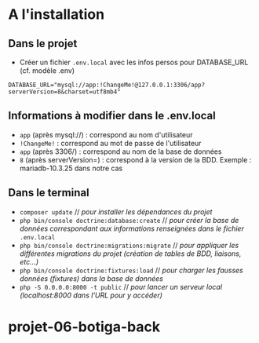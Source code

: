 # A l'installation

## Dans le projet

- Créer un fichier `.env.local` avec les infos persos pour DATABASE_URL (cf. modèle .env)

`DATABASE_URL="mysql://app:!ChangeMe!@127.0.0.1:3306/app?serverVersion=8&charset=utf8mb4"`

## Informations à modifier dans le .env.local
  - `app` (après mysql://) : correspond au nom d'utilisateur
  - `!ChangeMe!` : correspond au mot de passe de l'utilisateur
  - `app` (après 3306/) : correspond au nom de la base de données
  - `8` (après serverVersion=) : correspond à la version de la BDD. Exemple : mariadb-10.3.25 dans notre cas

## Dans le terminal

- `composer update` // *pour installer les dépendances du projet*
- `php bin/console doctrine:database:create` // *pour créer la base de données correspondant aux informations renseignées dans le fichier* `.env.local`
- `php bin/console doctrine:migrations:migrate` // *pour appliquer les différentes migrations du projet (création de tables de BDD, liaisons, etc...)*
- `php bin/console doctrine:fixtures:load` // *pour charger les fausses données (fixtures) dans la base de données*
- `php -S 0.0.0.0:8000 -t public` // *pour lancer un serveur local (localhost:8000 dans l'URL pour y accéder)*
# projet-06-botiga-back
